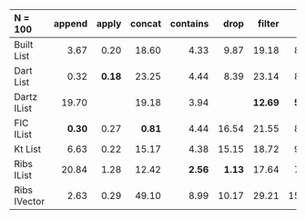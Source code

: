 | N = 100 | append | apply | concat | contains | drop | filter | fold | init | map | prepend | reverse | tail | take | update |
| :--- | ---: | ---: | ---: | ---: | ---: | ---: | ---: | ---: | ---: | ---: | ---: | ---: | ---: | ---: |
| Built List | 3.67 | 0.20 | 18.60 | 4.33 | 9.87 | 19.18 | 8.44 | 17.82 | 25.22 | 7.90 | 22.88 | 17.38 | 9.83 | 3.65 |
| Dart List | 0.32 | **0.18** | 23.25 | 4.44 | 8.39 | 23.14 | 8.36 |   | 22.17 | 0.31 | 20.75 | 15.41 | 8.31 | **0.22** |
| Dartz IList | 19.70 |   | 19.18 | 3.94 |   | **12.69** | **5.39** |   | 14.19 | **0.14** | 8.25 | 0.28 |   |   |
| FIC IList | **0.30** | 0.27 | **0.81** | 4.44 | 16.54 | 21.55 | 8.62 | 30.57 | 26.18 | 7.62 | 45.56 | 30.87 | 16.53 | 4.48 |
| Kt List | 6.63 | 0.22 | 15.17 | 4.38 | 15.15 | 18.72 | 9.01 | 24.06 | 22.47 |   | 9.79 | 18.90 | 13.78 |   |
| Ribs IList | 20.84 | 1.28 | 12.42 | **2.56** | **1.13** | 17.64 | 7.02 | 38.20 | **14.11** | 0.14 | **7.41** | **0.05** | **6.19** | 11.50 |
| Ribs IVector | 2.63 | 0.29 | 49.10 | 8.99 | 10.17 | 29.21 | 15.37 | **1.14** | 16.72 | 2.25 | 45.38 | 5.31 | 8.85 | 33.59 |
